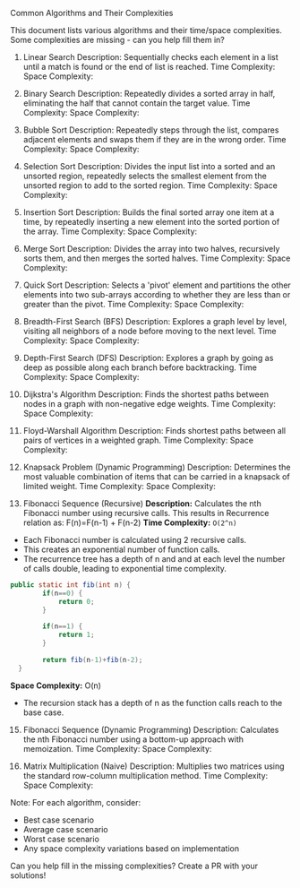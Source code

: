 Common Algorithms and Their Complexities

This document lists various algorithms and their time/space complexities. Some complexities are missing - can you help fill them in?

1. Linear Search
Description: Sequentially checks each element in a list until a match is found or the end of list is reached.
Time Complexity: 
Space Complexity:

2. Binary Search
Description: Repeatedly divides a sorted array in half, eliminating the half that cannot contain the target value.
Time Complexity: 
Space Complexity:

3. Bubble Sort
Description: Repeatedly steps through the list, compares adjacent elements and swaps them if they are in the wrong order.
Time Complexity: 
Space Complexity:


4. Selection Sort
Description: Divides the input list into a sorted and an unsorted region, repeatedly selects the smallest element from the unsorted region to add to the sorted region.
Time Complexity: 
Space Complexity:


5. Insertion Sort
Description: Builds the final sorted array one item at a time, by repeatedly inserting a new element into the sorted portion of the array.
Time Complexity: 
Space Complexity:


6. Merge Sort
Description: Divides the array into two halves, recursively sorts them, and then merges the sorted halves.
Time Complexity: 
Space Complexity:


7. Quick Sort
Description: Selects a 'pivot' element and partitions the other elements into two sub-arrays according to whether they are less than or greater than the pivot.
Time Complexity: 
Space Complexity:


8. Breadth-First Search (BFS)
Description: Explores a graph level by level, visiting all neighbors of a node before moving to the next level.
Time Complexity: 
Space Complexity:


9. Depth-First Search (DFS)
Description: Explores a graph by going as deep as possible along each branch before backtracking.
Time Complexity: 
Space Complexity:


10. Dijkstra's Algorithm
Description: Finds the shortest paths between nodes in a graph with non-negative edge weights.
Time Complexity: 
Space Complexity:


11. Floyd-Warshall Algorithm
Description: Finds shortest paths between all pairs of vertices in a weighted graph.
Time Complexity: 
Space Complexity:


12. Knapsack Problem (Dynamic Programming)
Description: Determines the most valuable combination of items that can be carried in a knapsack of limited weight.
Time Complexity: 
Space Complexity:


13. Fibonacci Sequence (Recursive)
**Description:** Calculates the nth Fibonacci number using recursive calls. This results in Recurrence relation as:
F(n)=F(n-1) + F(n-2)
**Time Complexity:** `O(2^n)`
- Each Fibonacci number is calculated using 2 recursive calls.
- This creates an exponential number of function calls.
- The recurrence tree has a depth of n and and at each level the number of calls double, leading to exponential time complexity.
```java
public static int fib(int n) {
		if(n==0) {
			return 0;
		}
		
		if(n==1) {
			return 1;
		}
		
		return fib(n-1)+fib(n-2);
  }
```
**Space Complexity:** O(n)
- The recursion stack has a depth of n as the function calls reach to the base case.


15. Fibonacci Sequence (Dynamic Programming)
Description: Calculates the nth Fibonacci number using a bottom-up approach with memoization.
Time Complexity: 
Space Complexity:


16. Matrix Multiplication (Naive)
Description: Multiplies two matrices using the standard row-column multiplication method.
Time Complexity: 
Space Complexity:


Note: For each algorithm, consider:
- Best case scenario
- Average case scenario
- Worst case scenario
- Any space complexity variations based on implementation

Can you help fill in the missing complexities? Create a PR with your solutions!
